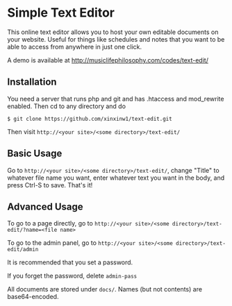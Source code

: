 # Simple Text Editor

This online text editor allows you to host your own editable documents on your website.
Useful for things like schedules and notes that you want to be able to access from anywhere in just one click.

A demo is available at http://musiclifephilosophy.com/codes/text-edit/

## Installation

You need a server that runs php and git and has .htaccess and mod_rewrite enabled. Then cd to any directory and do

```
$ git clone https://github.com/xinxinw1/text-edit.git
```

Then visit `http://<your site>/<some directory>/text-edit/`

## Basic Usage

Go to `http://<your site>/<some directory>/text-edit/`, change "Title" to whatever file name you want, enter whatever text you want in the body, and press Ctrl-S to save. That's it!

## Advanced Usage

To go to a page directly, go to `http://<your site>/<some directory>/text-edit/?name=<file name>`

To go to the admin panel, go to `http://<your site>/<some directory>/text-edit/admin`

It is recommended that you set a password.

If you forget the password, delete `admin-pass`

All documents are stored under `docs/`. Names (but not contents) are base64-encoded.
